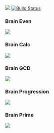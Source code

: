 <a href="https://codeclimate.com/github/AlexanderGetman/python-project-lvl1/maintainability"><img src="https://api.codeclimate.com/v1/badges/a99a88d28ad37a79dbf6/maintainability" /></a>
[![Build Status](https://travis-ci.org/AlexanderGetman/python-project-lvl1.svg?branch=master)](https://travis-ci.org/AlexanderGetman/python-project-lvl1)
<h3>Brain Even</h3>
<a href="https://asciinema.org/a/O5eVyLRsvo6dKnqQrPkxXti7C" target="_blank"><img src="https://asciinema.org/a/O5eVyLRsvo6dKnqQrPkxXti7C.svg" /></a>
<h3>Brain Calc</h3>
<a href="https://asciinema.org/a/GobuDa2zbrLbEcpQfKvsaNvAr" target="_blank"><img src="https://asciinema.org/a/GobuDa2zbrLbEcpQfKvsaNvAr.svg" /></a>
<h3>Brain GCD</h3>
<a href="https://asciinema.org/a/RPLMfxgoXaA7na1utxDKt5L2D" target="_blank"><img src="https://asciinema.org/a/RPLMfxgoXaA7na1utxDKt5L2D.svg" /></a>
<h3>Brain Progression</h3>
<a href="https://asciinema.org/a/lk60JOsaykj90pMXbdzOcquSR" target="_blank"><img src="https://asciinema.org/a/lk60JOsaykj90pMXbdzOcquSR.svg" /></a>
<h3>Brain Prime</h3>
<a href="https://asciinema.org/a/JasBrEhyrFufBPgmiqt4qgoCS" target="_blank"><img src="https://asciinema.org/a/JasBrEhyrFufBPgmiqt4qgoCS.svg" /></a>